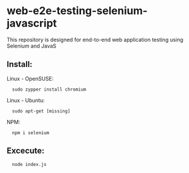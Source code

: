 # web-e2e-testing-selenium-javascript
This repository is designed for end-to-end web application testing using Selenium and JavaS

## Install:

Linux - OpenSUSE:
```
  sudo zypper install chromium 
```

Linux - Ubuntu:
```
  sudo apt-get [missing]
```

NPM:
```
  npm i selenium
```

## Excecute:
```
  node index.js
```
